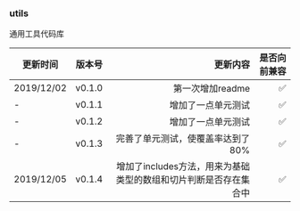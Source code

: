 ### utils 
通用工具代码库

更新时间|版本号|更新内容|是否向前兼容
--|:--:|--:|--:
2019/12/02|v0.1.0|第一次增加readme|✅
-|v0.1.1|增加了一点单元测试|✅
-|v0.1.2|增加了一点单元测试|✅
-|v0.1.3|完善了单元测试，使覆盖率达到了80%|✅
2019/12/05|v0.1.4|增加了includes方法，用来为基础类型的数组和切片判断是否存在集合中|✅